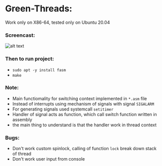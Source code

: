 # Green-Threads:
Work only on X86-64, tested only on Ubuntu 20.04
### Screencast:
![alt text](https://github.com/Acool4ik/Green-threads/blob/master/images/Screencast.gif)
### Then to run project:
- `sudo apt -y install fasm`
- `make`
### Note:
- Main functiomality for switching context implemented in `*.asm` file
- Instead of interrupts using mechanism of signals with signal `SIGALARM`
- For generating signals used systemcall `setitimer`
- Handler of signal acts as function, which call switch function written in assembly
- the main thing to understand is that the handler work in thread context
### Bugs:
- Don't work custom spinlock, calling of function `lock` break down stack of thread 
- Don't work user input from console
